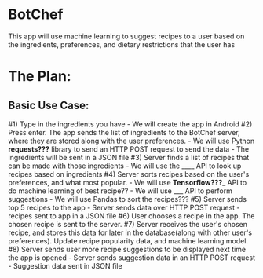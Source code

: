 # BotChef
This app will use machine learning to suggest recipes to a user based on the ingredients, preferences, and dietary restrictions that the user has

# The Plan:

## Basic Use Case:
#1) Type in the ingredients you have
	- We will create the app in Android
#2) Press enter. The app sends the list of ingredients to the BotChef server, where they are stored along with the user preferences.
	- We will use Python __<b>requests???</b>__ library to send an HTTP POST request to send the data
	- The ingredients will be sent in a JSON file
#3) Server finds a list of recipes that can be made with those ingredients
	- We will use the ____ API to look up recipes based on ingredients
#4) Server sorts recipes based on the user's preferences, and what most popular.
	- We will use __Tensorflow???___ API to do machine learning of best recipe??
	- We will use ___ API to perform suggestions
	- We will use Pandas to sort the recipes???
#5) Server sends top 5 recipes to the app
	- Server sends data over HTTP POST request
	- recipes sent to app in a JSON file
#6) User chooses a recipe in the app. The chosen recipe is sent to the server.
#7) Server receives the user's chosen recipe, and stores this data for later in the database(along with other user's preferences). Update recipe popularity data, and machine learning model.
#8) Server sends user more recipe suggestions to be displayed next time the app is opened
	- Server sends suggestion data in an HTTP POST request
	- Suggestion data sent in JSON file